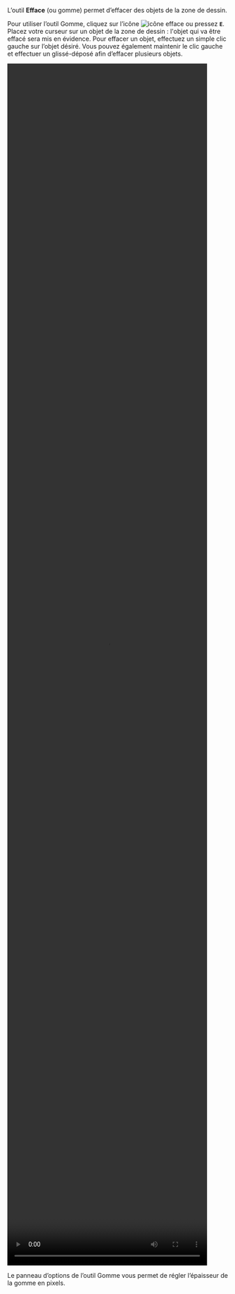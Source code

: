 L’outil **Efface** (ou gomme) permet d’effacer des objets de la zone de dessin.

 Pour utiliser l’outil Gomme, cliquez sur l’icône ![icône efface](/assets/sidebar-icons/gimp-tool-eraser.png) ou pressez **`E`**. Placez votre curseur sur un objet de la zone de dessin : l'objet qui va être effacé sera mis en évidence. Pour effacer un objet, effectuez un simple clic gauche sur l’objet désiré. Vous pouvez également maintenir le clic gauche et effectuer un glissé-déposé afin d’effacer plusieurs objets.

<video width="90%" height="70%" class="doc-fig" autoplay loop>
    <source src="/assets/doc/vid/efface.webm" type="video/webm">
</video>

 Le panneau d’options de l’outil Gomme vous permet de régler l’épaisseur de la gomme en pixels.
